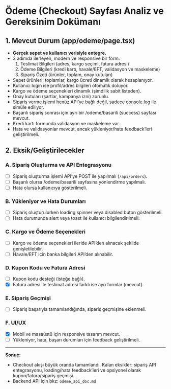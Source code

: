 # Ödeme (Checkout) Sayfası Analiz ve Gereksinim Dokümanı

## 1. Mevcut Durum (app/odeme/page.tsx)
- **Gerçek sepet ve kullanıcı verisiyle entegre.**
- 3 adımda ilerleyen, modern ve responsive bir form:
  1. Teslimat Bilgileri (adres, kargo seçimi, fatura adresi)
  2. Ödeme Bilgileri (kredi kartı, havale/EFT, validasyon ve maskeleme)
  3. Sipariş Özeti (ürünler, toplam, onay kutuları)
- Sepet ürünleri, toplamlar, kargo ücreti dinamik olarak hesaplanıyor.
- Kullanıcı login ise profil/adres bilgileri otomatik doluyor.
- Kargo ve ödeme seçenekleri dinamik (şimdilik sabit listeden).
- Onay kutuları (şartlar, kampanya izni) zorunlu.
- Sipariş verme işlemi henüz API’ye bağlı değil, sadece console.log ile simüle ediliyor.
- Başarılı sipariş sonrası için ayrı bir /odeme/basarili (success) sayfası mevcut.
- Kredi kartı formunda validasyon ve maskeleme var.
- Hata ve validasyonlar mevcut, ancak yükleniyor/hata feedback’leri geliştirilmeli.

## 2. Eksik/Geliştirilecekler

### A. Sipariş Oluşturma ve API Entegrasyonu
- [ ] Sipariş oluşturma işlemi API’ye POST ile yapılmalı (`/api/orders`).
- [ ] Başarılı olursa /odeme/basarili sayfasına yönlendirme yapılmalı.
- [ ] Hata olursa kullanıcıya gösterilmeli.

### B. Yükleniyor ve Hata Durumları
- [ ] Sipariş oluşturulurken loading spinner veya disabled buton gösterilmeli.
- [ ] Hata durumunda alert veya toast ile kullanıcı bilgilendirilmeli.

### C. Kargo ve Ödeme Seçenekleri
- [ ] Kargo ve ödeme seçenekleri ileride API’den alınacak şekilde genişletilebilir.
- [ ] Havale/EFT için banka bilgileri API’den alınabilir.

### D. Kupon Kodu ve Fatura Adresi
- [ ] Kupon kodu desteği (isteğe bağlı).
- [x] Fatura adresi ile teslimat adresi farklı ise ayrı formlar (mevcut).

### E. Sipariş Geçmişi
- [ ] Sipariş başarıyla tamamlandığında, sipariş geçmişine eklenmeli.

### F. UI/UX
- [x] Mobil ve masaüstü için responsive tasarım mevcut.
- [ ] Yükleniyor, hata, başarı durumları için feedback geliştirilmeli.

---

**Sonuç:**
- Checkout akışı büyük oranda tamamlandı. Kalan eksikler: sipariş API entegrasyonu, loading/hata feedback’leri ve opsiyonel olarak kupon/fatura/sipariş geçmişi.
- Backend API için bkz: `odeme_api_doc.md` 
